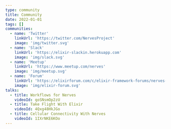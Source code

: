 ```yaml
---
type: community
title: Community
date: 2022-01-01
tags: []
communities:
  - name: 'Twitter'
    linkUrl: 'https://twitter.com/NervesProject'
    image: 'img/twitter.svg'
  - name: 'Slack'
    linkUrl: 'https://elixir-slackin.herokuapp.com'
    image: 'img/slack.svg'
  - name: 'Meetup'
    linkUrl: 'https://www.meetup.com/nerves'
    image: 'img/meetup.svg'
  - name: 'Forum'
    linkUrl: 'https://elixirforum.com/c/elixir-framework-forums/nerves-forum/74'
    image: 'img/elixir-forum.svg'
talks:
  - title: Workflows for Nerves
    videoId: qoSNsmOp2zU
  - title: Take Flight With Elixir
    videoId: 4Qxg48HkJGo
  - title: Cellular Connectivity With Nerves
    videoId: 1IXrNKE6KOo
---
```

